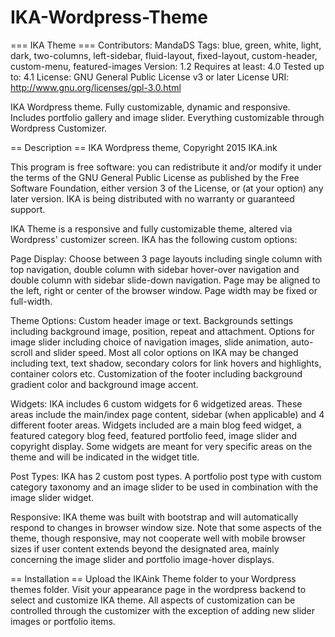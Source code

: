 # IKA-Wordpress-Theme
=== IKA Theme ===
Contributors: MandaDS
Tags:  blue, green, white, light, dark, two-columns, left-sidebar, fluid-layout, fixed-layout, custom-header, custom-menu, featured-images
Version: 1.2
Requires at least: 4.0
Tested up to: 4.1
License: GNU General Public License v3 or later
License URI: http://www.gnu.org/licenses/gpl-3.0.html

IKA Wordpress theme. Fully customizable, dynamic and responsive. Includes portfolio gallery and image slider. Everything customizable through Wordpress Customizer.

== Description ==
IKA Wordpress theme, Copyright 2015 IKA.ink

This program is free software: you can redistribute it and/or modify
it under the terms of the GNU General Public License as published by
the Free Software Foundation, either version 3 of the License, or
(at your option) any later version. IKA is being distributed with no warranty or guaranteed support.

IKA Theme is a responsive and fully customizable theme, altered via Wordpress\' customizer screen. IKA has the following custom options:

Page Display: Choose between 3 page layouts including single column with top navigation, double column with sidebar hover-over navigation and double column with sidebar slide-down navigation. Page may be aligned to the left, right or center of the browser window. Page width may be fixed or full-width.

Theme Options: Custom header image or text. Backgrounds settings including background image, position, repeat and attachment. Options for image slider including choice of navigation images, slide animation, auto-scroll and slider speed. Most all color options on IKA may be changed including text, text shadow, secondary colors for link hovers and highlights, container colors etc. Customization of the footer including background gradient color and background image accent. 

Widgets: IKA includes 6 custom widgets for 6 widgetized areas. These areas include the main/index page content, sidebar (when applicable) and 4 different footer areas. Widgets included are a main blog feed widget, a featured category blog feed, featured portfolio feed, image slider and copyright display. Some widgets are meant for very specific areas on the theme and will be indicated in the widget title. 

Post Types: IKA has 2 custom post types. A portfolio post type with custom category taxonomy and an image slider to be used in combination with the image slider widget. 

Responsive: IKA theme was built with bootstrap and will automatically respond to changes in browser window size. Note that some aspects of the theme, though responsive, may not cooperate well with mobile browser sizes if user content extends beyond the designated area, mainly concerning the image slider and portfolio image-hover displays. 

== Installation ==
Upload the IKAink Theme folder to your Wordpress themes folder. Visit your appearance page in the wordpress backend to select and customize IKA theme. All aspects of customization can be controlled through the customizer with the exception of adding new slider images or portfolio items.
